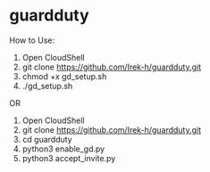 # guardduty

How to Use:

1. Open CloudShell
2. git clone https://github.com/Irek-h/guardduty.git
3. chmod +x gd_setup.sh
4. ./gd_setup.sh

OR

1. Open CloudShell
2. git clone https://github.com/Irek-h/guardduty.git
3. cd guardduty
4. python3 enable_gd.py
5. python3 accept_invite.py
